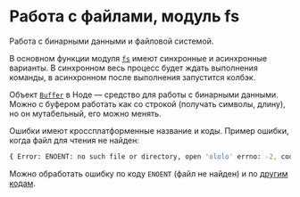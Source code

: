 # Работа с файлами, модуль fs
Работа с бинарными данными и файловой системой.

В основном функции модуля [`fs`](https://nodejs.org/dist/latest-v7.x/docs/api/fs.html) имеют синхронные и асинхронные варианты. В синхронном весь процесс будет ждать выполнения команды, в асинхронном после выполнения запустится колбэк.

Объект [`Buffer`](https://nodejs.org/dist/latest-v7.x/docs/api/buffer.html) в Ноде — средство для работы с бинарными данными. Можно с буфером работать как со строкой (получать символы, длину), но он мутабельный, его можно менять.

Ошибки имеют кроссплатформенные название и коды. Пример ошибки, когда файл для чтения не найден:

```bash
{ Error: ENOENT: no such file or directory, open 'ololo' errno: -2, code: 'ENOENT', syscall: 'open', path: 'ololo' }
```

Можно обработать ошибку по коду `ENOENT` (файл не найден) и по [другим кодам](https://nodejs.org/dist/latest-v7.x/docs/api/errors.html#errors_common_system_errors).


